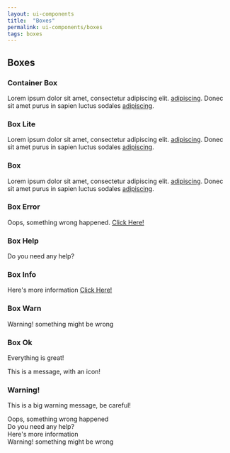 ```yaml
---
layout: ui-components
title:  "Boxes"
permalink: ui-components/boxes
tags: boxes
---
```


Boxes
---------------------

<div class="ch-box-container">
    <h3>Container Box</h3>
    <p>Lorem ipsum dolor sit amet, consectetur adipiscing elit. <a href="#">adipiscing</a>. Donec sit amet purus in sapien luctus sodales <a href="#">adipiscing</a>.</p>
</div>

<div class="ch-box-lite">
    <h3>Box Lite</h3>
    <p>Lorem ipsum dolor sit amet, consectetur adipiscing elit. <a href="#">adipiscing</a>. Donec sit amet purus in sapien luctus sodales <a href="#">adipiscing</a>.</p>
</div>

<div class="ch-box">
    <h3>Box</h3>
    <p>Lorem ipsum dolor sit amet, consectetur adipiscing elit. <a href="#">adipiscing</a>. Donec sit amet purus in sapien luctus sodales <a href="#">adipiscing</a>.</p>
</div>

<div class="ch-box-error">
    <h3>Box Error</h3>
    <p>Oops, something wrong happened. <a href="#">Click Here!</a></p>
</div>

<div class="ch-box-help">
    <h3>Box Help</h3>
    <p>Do you need any help?</p>
</div>

<div class="ch-box-info">
    <h3>Box Info</h3>
    <p>Here's more information <a href="#">Click Here!</a></p>
</div>

<div class="ch-box-warn">
    <h3>Box Warn</h3>
    <p>Warning! something might be wrong</p>
</div>

<div class="ch-box-ok">
    <h3>Box Ok</h3>
    <p>Everything is great!</p>
</div>

<div class="ch-box-icon">
    <i class="ch-icon-truck"></i>
    <p>This is a message, with an icon!</p>
</div>
<div class="ch-box-icon">
    <i class="ch-icon-warning-sign"></i>
    <h3>Warning!</h3>
    <p>This is a big warning message, be careful!</p>
</div>

<div class="ch-box-icon ch-box-error"><i class="ch-icon-remove-sign"></i>Oops, something wrong happened</div>
<div class="ch-box-icon ch-box-help"><i class="ch-icon-help-sign"></i>Do you need any help?</div>
<div class="ch-box-icon ch-box-info"><i class="ch-icon-info-sign"></i> Here's more information</div>
<div class="ch-box-icon ch-box-warn"><i class="ch-icon-warning-sign"></i> Warning! something might be wrong</div>
